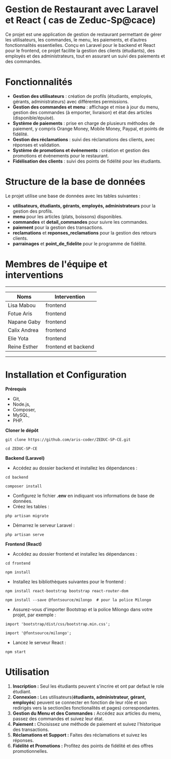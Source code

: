 # Gestion de Restaurant avec Laravel et React ( cas de Zeduc-Sp@cace)
Ce projet est une application de gestion de restaurant permettant de gérer les utilisateurs, les commandes, le menu, les paiements, et d’autres fonctionnalités essentielles. Conçu en Laravel pour le backend et React pour le frontend, ce projet facilite la gestion des clients (étudiants), des employés et des administrateurs, tout en assurant un suivi des paiements et des commandes.


# Fonctionnalités
* **Gestion des utilisateurs** : création de profils (étudiants, employés, gérants, administrateurs) avec différentes permissions.
* **Gestion des commandes et menu** : affichage et mise à jour du menu, gestion des commandes (à emporter, livraison) et état des articles (disponible/épuisé).
* **Système de paiements** : prise en charge de plusieurs méthodes de paiement, y compris Orange Money, Mobile Money, Paypal, et points de fidélité.
* **Gestion des réclamations** : suivi des réclamations des clients, avec réponses et validation.
* **Système de promotions et événements** : création et gestion des promotions et événements pour le restaurant.
* **Fidélisation des clients** : suivi des points de fidélité pour les étudiants.

  
# Structure de la base de données
Le projet utilise une base de données avec les tables suivantes :
* **utilisateurs, étudiants, gérants, employés, administrateurs** pour la gestion des profils.
* **menu** pour les articles (plats, boissons) disponibles.
* **commandes** et **detail_commandes** pour suivre les commandes.
* **paiement** pour la gestion des transactions.
* **reclamations** et **reponses_reclamations** pour la gestion des retours clients.
* **parrainages** et **point_de_fidelite** pour le programme de fidélité.

  
# Membres de l'équipe et interventions
--------------------------------------------
|  Noms            |   Intervention        |
|------------------|-----------------------|
| Lisa Mabou       |  frontend             |
| Fotue Aris       |  frontend             |
| Napane Gaby      |  frontend             |
| Calix Andrea     |  frontend             |
| Elie Yota        |  frontend             |
| Reine Esther     |  frontend et backend  |
--------------------------------------------


# Installation et Configuration

**Prérequis**
* Git,
* Node.js,
* Composer,
* MySQL,
* PHP.
  
**Cloner le dépôt**
```
git clone https://github.com/aris-coder/ZEDUC-SP-CE.git

cd ZEDUC-SP-CE
```

**Backend (Laravel)**
* Accédez au dossier backend et installez les dépendances :
```
cd backend

composer install
```
* Configurez le fichier **.env** en indiquant vos informations de base de données.
* Créez les tables :
```
php artisan migrate

```

* Démarrez le serveur Laravel :
```
php artisan serve

```
**Frontend (React)**
* Accédez au dossier frontend et installez les dépendances :
```
cd frontend

npm install
```

* Installez les bibliothèques suivantes pour le frontend :
```
npm install react-bootstrap bootstrap react-router-dom

npm install --save @fontsource/milongo  # pour la police Milongo
```

* Assurez-vous d'importer Bootstrap et la police Milongo dans votre projet, par exemple  :
```
import 'bootstrap/dist/css/bootstrap.min.css';

import '@fontsource/milongo';
```

* Lancez le serveur React :
```
npm start

```


# Utilisation
1. **Inscription :** Seul les étudiants peuvent s'incrire et ont par defaut le role étudiant.
2. **Connexion :** Les utilisateurs(**étudiants, administrateur, gérant, employés**) peuvent se connecter en fonction de leur rôle et son redirigés vers la section(les fonctionalités et pages) correspondantes.
3. **Gestion du Menu et des Commandes :** Accédez aux articles du menu, passez des commandes et suivez leur état.
4. **Paiement :** Choisissez une méthode de paiement et suivez l'historique des transactions.
5. **Réclamations et Support :** Faites des réclamations et suivez les réponses.
6. **Fidélité et Promotions :** Profitez des points de fidélité et des offres promotionnelles.
